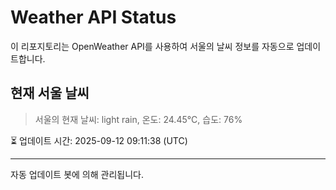 
# Weather API Status

이 리포지토리는 OpenWeather API를 사용하여 서울의 날씨 정보를 자동으로 업데이트합니다.

## 현재 서울 날씨
> 서울의 현재 날씨: light rain, 온도: 24.45°C, 습도: 76%

⏳ 업데이트 시간: 2025-09-12 09:11:38 (UTC)

---
자동 업데이트 봇에 의해 관리됩니다.
